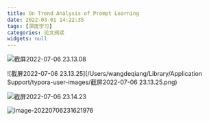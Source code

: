 ```yaml
---
title: On Trend Analysis of Prompt Learning  
date: 2022-03-01 14:22:35
tags: [深度学习]
categories: 论文阅读
widgets: null
---
```


![截屏2022-07-06 23.13.08](https://oss.deqiang.wang/img/%E6%88%AA%E5%B1%8F2022-07-06%2023.13.08.png)

![截屏2022-07-06 23.13.25](/Users/wangdeqiang/Library/Application Support/typora-user-images/截屏2022-07-06 23.13.25.png)



![截屏2022-07-06 23.14.23](https://oss.deqiang.wang/img/%E6%88%AA%E5%B1%8F2022-07-06%2023.14.23.png)



![image-20220706231621976](https://oss.deqiang.wang/img/image-20220706231621976.png)
